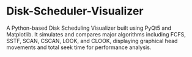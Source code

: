 # Disk-Scheduler-Visualizer
A Python-based Disk Scheduling Visualizer built using PyQt5 and Matplotlib. It simulates and compares major algorithms including FCFS, SSTF, SCAN, CSCAN, LOOK, and CLOOK, displaying graphical head movements and total seek time for performance analysis.
